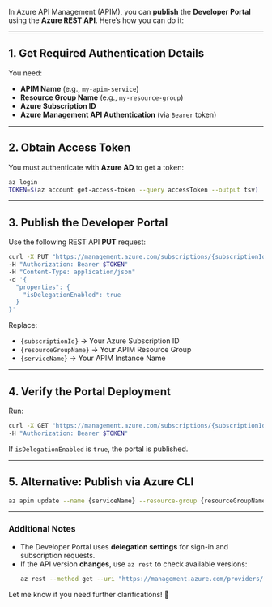 In Azure API Management (APIM), you can **publish** the **Developer Portal** using the **Azure REST API**. Here’s how you can do it:

---

## **1. Get Required Authentication Details**
You need:
- **APIM Name** (e.g., `my-apim-service`)
- **Resource Group Name** (e.g., `my-resource-group`)
- **Azure Subscription ID**
- **Azure Management API Authentication** (via `Bearer` token)

---

## **2. Obtain Access Token**
You must authenticate with **Azure AD** to get a token:

```sh
az login
TOKEN=$(az account get-access-token --query accessToken --output tsv)
```

---

## **3. Publish the Developer Portal**
Use the following REST API **PUT** request:

```sh
curl -X PUT "https://management.azure.com/subscriptions/{subscriptionId}/resourceGroups/{resourceGroupName}/providers/Microsoft.ApiManagement/service/{serviceName}/portalsettings/delegation?api-version=2022-08-01"
-H "Authorization: Bearer $TOKEN"
-H "Content-Type: application/json"
-d '{
  "properties": {
    "isDelegationEnabled": true
  }
}'
```

Replace:
- `{subscriptionId}` → Your Azure Subscription ID
- `{resourceGroupName}` → Your APIM Resource Group
- `{serviceName}` → Your APIM Instance Name

---

## **4. Verify the Portal Deployment**
Run:
```sh
curl -X GET "https://management.azure.com/subscriptions/{subscriptionId}/resourceGroups/{resourceGroupName}/providers/Microsoft.ApiManagement/service/{serviceName}/portalsettings/delegation?api-version=2022-08-01" \
-H "Authorization: Bearer $TOKEN"
```

If `isDelegationEnabled` is `true`, the portal is published.

---

## **5. Alternative: Publish via Azure CLI**
```sh
az apim update --name {serviceName} --resource-group {resourceGroupName} --set portalSettings.delegation.isDelegationEnabled=true
```

---

### **Additional Notes**
- The Developer Portal uses **delegation settings** for sign-in and subscription requests.
- If the API version **changes**, use `az rest` to check available versions:
  ```sh
  az rest --method get --uri "https://management.azure.com/providers/Microsoft.ApiManagement?api-version=2022-08-01"
  ```

Let me know if you need further clarifications! 🚀
